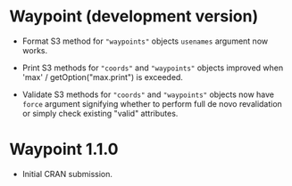 # Waypoint (development version)

* Format S3 method for `"waypoints"` objects `usenames` argument now works.

* Print S3 methods for `"coords"` and `"waypoints"` objects improved when 'max' / getOption("max.print") is exceeded.

* Validate S3 methods for `"coords"` and `"waypoints"` objects now have `force` argument signifying whether to perform full de novo revalidation or simply check existing "valid" attributes.

# Waypoint 1.1.0

* Initial CRAN submission.
